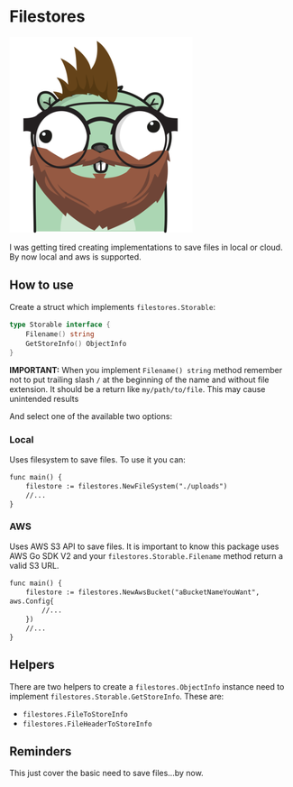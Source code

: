 # Filestores

![filestores](gopher_small.png "Filestores")

I was getting tired creating implementations to save files in local or cloud. By now local and aws is supported.

## How to use

Create a struct which implements `filestores.Storable`:

```go
type Storable interface {
    Filename() string
    GetStoreInfo() ObjectInfo
}
```

**IMPORTANT:** When you implement `Filename() string` method remember not to put trailing slash `/` at the beginning of the name and without file extension. It should be a return like `my/path/to/file`. This may cause unintended results

And select one of the available two options:

### Local

Uses filesystem to save files. To use it you can:

```golang
func main() {
    filestore := filestores.NewFileSystem("./uploads")
    //...
}
```

### AWS

Uses AWS S3 API to save files. It is important to know this package uses AWS Go SDK V2 and your `filestores.Storable.Filename` method return a valid S3 URL.

```golang
func main() {
    filestore := filestores.NewAwsBucket("aBucketNameYouWant", aws.Config{
        //...
    })
    //...
}
```

## Helpers

There are two helpers to create a `filestores.ObjectInfo` instance need to implement `filestores.Storable.GetStoreInfo`. These are:

- `filestores.FileToStoreInfo`
- `filestores.FileHeaderToStoreInfo`

## Reminders

This just cover the basic need to save files...by now.
